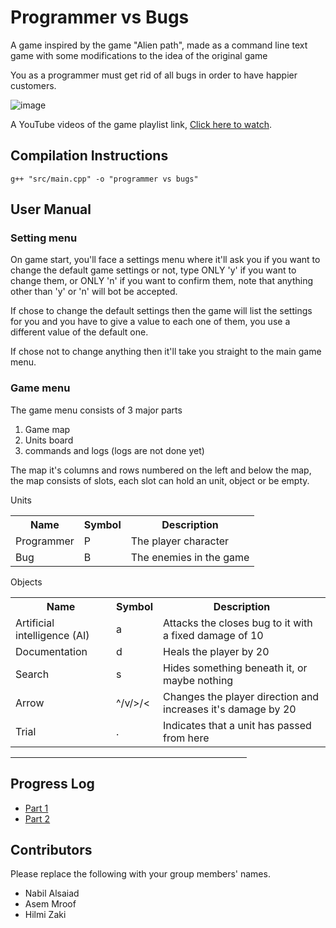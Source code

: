 # Programmer vs Bugs

A game inspired by the game "Alien path", made as a command line text game with some modifications to the idea of the original game

You as a programmer must get rid of all bugs in order to have happier customers.

![image](https://user-images.githubusercontent.com/73927632/216097719-ec48dfb5-459b-4999-b174-8560ab962854.png)

A YouTube videos of the game playlist link, [Click here to watch](https://youtube.com/playlist?list=PLVhmJfFMWiivr1c07V-rWZlTWjDnynAfK).

## Compilation Instructions

```
g++ "src/main.cpp" -o "programmer vs bugs"
```

## User Manual

### Setting menu

On game start, you'll face a settings menu where it'll ask you if you want to change the default game settings or not, type ONLY 'y' if you want to change them, or ONLY 'n' if you want to confirm them, note that anything other than 'y' or 'n' will bot be accepted.

If chose to change the default settings then the game will list the settings for you and you have to give a value to each one of them, you use a different value of the default one.

If chose not to change anything then it'll take you straight to the main game menu.

### Game menu

The game menu consists of 3 major parts

1. Game map
2. Units board
3. commands and logs (logs are not done yet)

The map it's columns and rows numbered on the left and below the map, the map consists of slots, each slot can hold an unit, object or be empty.

Units

<table>
  <tr>
    <th>Name</th>
    <th>Symbol</th>
    <th>Description</th>
  </tr>
  <tr>
    <td>Programmer</td>
    <td>P</td>
    <td>The player character</td>
  </tr>
  <tr>
    <td>Bug</td>
    <td>B</td>
    <td>The enemies in the game</td>
  </tr>
</table>

Objects

<table>
  <tr>
    <th>Name</th>
    <th>Symbol</th>
    <th>Description</th>
  </tr>
  <tr>
    <td>Artificial intelligence (AI)</td>
    <td>a</td>
    <td>Attacks the closes bug to it with a fixed damage of 10</td>
  </tr>
  <tr>
    <td>Documentation</td>
    <td>d</td>
    <td>Heals the player by 20</td>
  </tr>
  <tr>
    <td>Search</td>
    <td>s</td>
    <td>Hides something beneath it, or maybe nothing</td>
  </tr>
  <tr>
    <td>Arrow</td>
    <td>^/v/>/<</td>
    <td>Changes the player direction and increases it's damage by 20</td>
  </tr>
  <tr>
    <td>Trial</td>
    <td>.</td>
    <td>Indicates that a unit has passed from here</td>
  </tr>
</table>

<hr width="75%" size="3">

## Progress Log

-   [Part 1](PART1.md)
-   [Part 2](PART2.md)

## Contributors

Please replace the following with your group members' names.

-   Nabil Alsaiad
-   Asem Mroof
-   Hilmi Zaki
